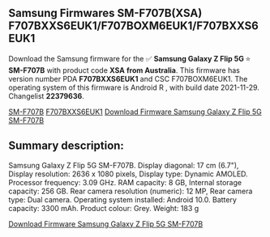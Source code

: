 <h2>Samsung Firmwares SM-F707B(XSA) F707BXXS6EUK1/F707BOXM6EUK1/F707BXXS6EUK1</h2>
Download the Samsung firmware for the ✅ <strong>Samsung Galaxy Z Flip 5G </strong> ⭐ <strong>SM-F707B</strong> with product code <strong>XSA</strong> <strong> from Australia</strong>. This firmware has version number PDA <strong>F707BXXS6EUK1</strong> and CSC F707BOXM6EUK1. The operating system of this firmware is Android R , with build date 2021-11-29. Changelist <strong>22379636</strong>.


[SM-F707B](https://samfirm.shop/samsung/model/SM-F707B)
[F707BXXS6EUK1](https://samfirm.shop/samsung/pda/F707BXXS6EUK1)
[Download Firmware Samsung Galaxy Z Flip 5G SM-F707B](https://samfirm.shop/samsung/firmware/478490)
<h2>Summary description:</h2>
<p>Samsung Galaxy Z Flip 5G SM-F707B. Display diagonal: 17 cm (6.7"), Display resolution: 2636 x 1080 pixels, Display type: Dynamic AMOLED. Processor frequency: 3.09 GHz. RAM capacity: 8 GB, Internal storage capacity: 256 GB. Rear camera resolution (numeric): 12 MP, Rear camera type: Dual camera. Operating system installed: Android 10.0. Battery capacity: 3300 mAh. Product colour: Grey. Weight: 183 g</p>


[Download Firmware Samsung Galaxy Z Flip 5G SM-F707B](https://samfirm.shop/samsung/firmware/478490)
